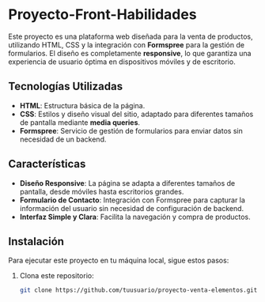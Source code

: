 # Proyecto-Front-Habilidades

Este proyecto es una plataforma web diseñada para la venta de productos, utilizando HTML, CSS y la integración con **Formspree** para la gestión de formularios. El diseño es completamente **responsive**, lo que garantiza una experiencia de usuario óptima en dispositivos móviles y de escritorio.

## Tecnologías Utilizadas

- **HTML**: Estructura básica de la página.
- **CSS**: Estilos y diseño visual del sitio, adaptado para diferentes tamaños de pantalla mediante **media queries**.
- **Formspree**: Servicio de gestión de formularios para enviar datos sin necesidad de un backend.

## Características

- **Diseño Responsive**: La página se adapta a diferentes tamaños de pantalla, desde móviles hasta escritorios grandes.
- **Formulario de Contacto**: Integración con Formspree para capturar la información del usuario sin necesidad de configuración de backend.
- **Interfaz Simple y Clara**: Facilita la navegación y compra de productos.

## Instalación

Para ejecutar este proyecto en tu máquina local, sigue estos pasos:

1. Clona este repositorio:
   ```bash
   git clone https://github.com/tuusuario/proyecto-venta-elementos.git
